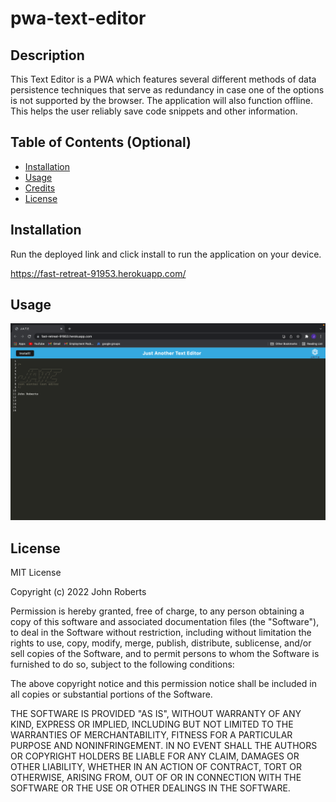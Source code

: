 # pwa-text-editor

## Description

This Text Editor is a PWA which features several different methods of data persistence techniques that serve as redundancy in case one of the options is not supported by the browser. The application will also function offline. This helps the user reliably save code snippets and other information. 

## Table of Contents (Optional)

- [Installation](#installation)
- [Usage](#usage)
- [Credits](#credits)
- [License](#license)

## Installation

Run the deployed link and click install to run the application on your device. 

https://fast-retreat-91953.herokuapp.com/

## Usage


![screenshot of the deployed app](./client/src/images/screenshot.png)
    

## License

MIT License

Copyright (c) 2022 John Roberts

Permission is hereby granted, free of charge, to any person obtaining a copy
of this software and associated documentation files (the "Software"), to deal
in the Software without restriction, including without limitation the rights
to use, copy, modify, merge, publish, distribute, sublicense, and/or sell
copies of the Software, and to permit persons to whom the Software is
furnished to do so, subject to the following conditions:

The above copyright notice and this permission notice shall be included in all
copies or substantial portions of the Software.

THE SOFTWARE IS PROVIDED "AS IS", WITHOUT WARRANTY OF ANY KIND, EXPRESS OR
IMPLIED, INCLUDING BUT NOT LIMITED TO THE WARRANTIES OF MERCHANTABILITY,
FITNESS FOR A PARTICULAR PURPOSE AND NONINFRINGEMENT. IN NO EVENT SHALL THE
AUTHORS OR COPYRIGHT HOLDERS BE LIABLE FOR ANY CLAIM, DAMAGES OR OTHER
LIABILITY, WHETHER IN AN ACTION OF CONTRACT, TORT OR OTHERWISE, ARISING FROM,
OUT OF OR IN CONNECTION WITH THE SOFTWARE OR THE USE OR OTHER DEALINGS IN THE
SOFTWARE.


